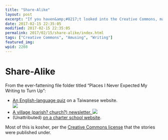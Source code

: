 ```yaml
---
title: "Share-Alike"
layout: post
excerpt: "If you haven&amp;#8217;t looked into the Creative Commons, maybe you should."
date: 2017-02-15 22:35:05
modified: 2017-02-15 22:35:05
permalink: 2017/02/15/share-alike/index.html
tags: ["Creative Commons", "Amusing", "Writing"]
featured_img: 
wpid: 2208
---
```


# Share-Alike

From the ever-fattening file folder titled “Places I Never Expected My Writing to Turn Up”:

- [An English-language quiz](http://www.library.scu.edu.tw/exam/ma_2/comm/b_eng/100.pdf) on a Taiwanese website.  
  [![](https://patrickjohanneson.com/wp-content/uploads/2017/02/the-wait-in-an-exam-600x590.png)](https://patrickjohanneson.com/wp-content/uploads/2017/02/the-wait-in-an-exam.png)
- [A village (parish? church?) newsletter.  ](http://padburyvillage.com/Pump%20January%202013.pdf)[![](https://patrickjohanneson.com/wp-content/uploads/2017/02/the-wait-padbury-pump-600x240.png)](https://patrickjohanneson.com/wp-content/uploads/2017/02/the-wait-padbury-pump.png)
- (Unattributed) [on a charter school website](https://sites.google.com/a/compasscharter.org/english/speech/toneofvoicepractice-1).

Most of this is kosher, per the [Creative Commons license](http://creativecommons.org/licenses/by-sa/2.5/) that the stories were published under.